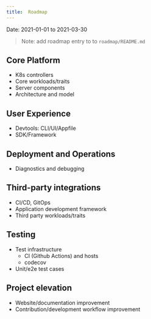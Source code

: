 ```yaml
---
title:  Roadmap
---
```


Date: 2021-01-01 to 2021-03-30

> Note: add roadmap entry to to `roadmap/README.md`

## Core Platform

- K8s controllers
- Core workloads/traits
- Server components
- Architecture and model

## User Experience

- Devtools: CLI/UI/Appfile
- SDK/Framework

## Deployment and Operations

- Diagnostics and debugging

## Third-party integrations

- CI/CD, GitOps
- Application development framework
- Third party workloads/traits

## Testing

- Test infrastructure
  - CI (Github Actions) and hosts
  - codecov
- Unit/e2e test cases

## Project elevation

- Website/documentation improvement
- Contribution/development workflow improvement
